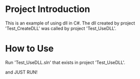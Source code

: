 # Project Introduction
This is an example of using dll in C#.
The dll created by project 'Test_CreateDLL' was called by project 'Test_UseDLL'.

# How to Use
Run 'Test_UseDLL.sln' that exists in project 'Test_UseDLL'.

and JUST RUN!

